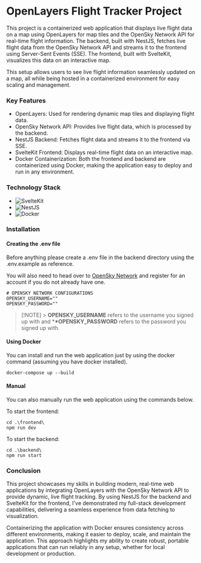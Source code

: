 # OpenLayers Flight Tracker Project

This project is a containerized web application that displays live flight data on a map using OpenLayers for map tiles and the OpenSky Network API for real-time flight information. The backend, built with NestJS, fetches live flight data from the OpenSky Network API and streams it to the frontend using Server-Sent Events (SSE). The frontend, built with SvelteKit, visualizes this data on an interactive map.

This setup allows users to see live flight information seamlessly updated on a map, all while being hosted in a containerized environment for easy scaling and management.

### Key Features

- OpenLayers: Used for rendering dynamic map tiles and displaying flight data.
- OpenSky Network API: Provides live flight data, which is processed by the backend.
- NestJS Backend: Fetches flight data and streams it to the frontend via SSE.
- SvelteKit Frontend: Displays real-time flight data on an interactive map.
- Docker Containerization: Both the frontend and backend are containerized using Docker, making the application easy to deploy and run in any environment.

### Technology Stack

- ![SvelteKit](https://img.shields.io/badge/SvelteKit-FF3E00?style=for-the-badge&logo=svelte&logoColor=white)
- ![NestJS](https://img.shields.io/badge/NestJS-E0234E?style=for-the-badge&logo=nestjs&logoColor=white)
- ![Docker](https://img.shields.io/badge/Docker-2496ED?style=for-the-badge&logo=docker&logoColor=white)

### Installation

#### Creating the .env file

Before anything please create a .env file in the backend directory using the .env.example as reference.

You will also need to head over to [OpenSky Network](https://opensky-network.org/) and register for an account if you do not already have one.

```
# OPENSKY NETWORK CONFIGURATIONS
OPENSKY_USERNAME=""
OPENSKY_PASSWORD=""
```

> [!NOTE] > **OPENSKY_USERNAME** refers to the username you signed up with and \***\*OPENSKY_PASSWORD** refers to the password you signed up with.

#### Using Docker

You can install and run the web application just by using the docker command (assuming you have docker installed).

```
docker-compose up --build
```

#### Manual

You can also manually run the web application using the commands below.

To start the frontend:

```
cd .\frontend\
npm run dev
```

To start the backend:

```
cd .\backend\
npm run start
```

### Conclusion

This project showcases my skills in building modern, real-time web applications by integrating OpenLayers with the OpenSky Network API to provide dynamic, live flight tracking. By using NestJS for the backend and SvelteKit for the frontend, I've demonstrated my full-stack development capabilities, delivering a seamless experience from data fetching to visualization.

Containerizing the application with Docker ensures consistency across different environments, making it easier to deploy, scale, and maintain the application. This approach highlights my ability to create robust, portable applications that can run reliably in any setup, whether for local development or production.
